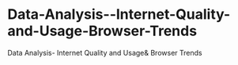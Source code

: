# Data-Analysis--Internet-Quality-and-Usage-Browser-Trends
Data Analysis- Internet Quality and Usage&amp; Browser Trends
